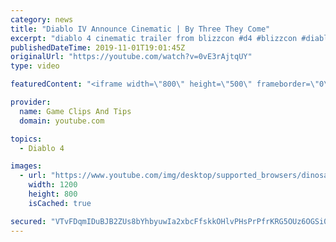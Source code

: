 ```yaml
---
category: news
title: "Diablo IV Announce Cinematic | By Three They Come"
excerpt: "diablo 4 cinematic trailer from blizzcon #d4 #blizzcon #diablo."
publishedDateTime: 2019-11-01T19:01:45Z
originalUrl: "https://youtube.com/watch?v=0vE3rAjtqUY"
type: video

featuredContent: "<iframe width=\"800\" height=\"500\" frameborder=\"0\" src=\"https://www.youtube.com/embed/0vE3rAjtqUY\" allow=\"accelerometer; autoplay; encrypted-media; gyroscope; picture-in-picture\" allowfullscreen></iframe>"

provider:
  name: Game Clips And Tips
  domain: youtube.com

topics:
  - Diablo 4

images:
  - url: "https://www.youtube.com/img/desktop/supported_browsers/dinosaur.png"
    width: 1200
    height: 800
    isCached: true

secured: "VTvFDqmIDuBJB2ZUs8bYhbyuwIa2xbcFfskkOHlvPHsPrPfrKRG5OUz6OGSi0vY/zL+4pgo2piPXhbtz8bZbqRtWgIh4uVHD6vlxqEovd7biSCZao9261hDuPUzWfE3zbGHuzb5+YDE14/6tfdLqTa5roY5nDBBySvagpw/xqsHe9UW1AmSaIVN/GsL5+FzI8QoO4JvSzWKjIVmNOVWUXVbWbHxkqyOodDeS8qJvdThuC4t5mDTA3JUDfaT4NlZ3pMl+wTtZ3RhpMRIXzjUYtNpFFqyHJJnm8DXg2Bfuv3Hl2m/pDUjN8dJEV+u3ixvM/Dtt/IMh8xxiUg7cKDQIpTKph0QaorSRKGUdO0ZNDD49WAAFpVzB25lUfGbBAtBlRujPMzq1pL0222GMAubGJQ==;zBoslYywOsXSX2KzT6BWLg=="
---
```


